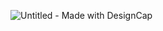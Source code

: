 ![Untitled - Made with DesignCap](https://github.com/user-attachments/assets/1b856995-5456-49f8-9ae8-7444ab0b62e5)

